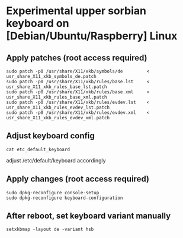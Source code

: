 # Experimental upper sorbian keyboard on [Debian/Ubuntu/Raspberry] Linux

## Apply patches (root access required)

    sudo patch -p0 /usr/share/X11/xkb/symbols/de         < usr_share_X11_xkb_symbols_de.patch
    sudo patch -p0 /usr/share/X11/xkb/rules/base.lst     < usr_share_X11_xkb_rules_base_lst.patch
    sudo patch -p0 /usr/share/X11/xkb/rules/base.xml     < usr_share_X11_xkb_rules_base_xml.patch
    sudo patch -p0 /usr/share/X11/xkb/rules/evdev.lst    < usr_share_X11_xkb_rules_evdev_lst.patch
    sudo patch -p0 /usr/share/X11/xkb/rules/evdev.xml    < usr_share_X11_xkb_rules_evdev_xml.patch

## Adjust keyboard config

    cat etc_default_keyboard

adjust /etc/default/keyboard accordingly

## Apply changes (root access required)

    sudo dpkg-reconfigure console-setup
    sudo dpkg-reconfigure keyboard-configuration

## After reboot, set keyboard variant manually

    setxkbmap -layout de -variant hsb

